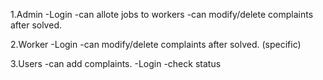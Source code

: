 1.Admin
	-Login
  -can allote jobs to workers
	-can modify/delete complaints after solved.

2.Worker
  -Login
  -can modify/delete complaints after solved. (specific)

3.Users
	-can add complaints.
  -Login
  -check status
  
 

